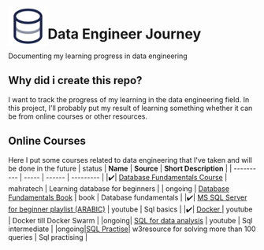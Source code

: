 <img src="images/database.svg" width=80 align="left">


# Data Engineer Journey 
 Documenting my learning progress in data engineering 
## Why did i create this repo?
I want to track the progress of my learning in the data engineering field. In this project, I'll probably put my result of learning something whether it can be from online courses or other resources.

## Online Courses
Here I put some courses related to data engineering that I've taken and will be done in the future
| status  | **Name** | **Source** | **Short Description** | 
| ---------- | ----- | ------ | --------- |
|✔️| [Database Fundamentals Course](https://maharatech.gov.eg/mod/hvp/view.php?id=7135)  | mahratech  | Learning database for beginners |
| ongoing | [Database Fundamentals Book](http://debracollege.dspaces.org/bitstream/123456789/168/1/Fundamentals-of-Database-Systems-Pearson-2015-Ramez-Elmasri-Shamkant-B.-Navathe.pdf)  | book | Database fundamentals |
|✔️| [MS SQL Server for beginner playlist (ARABIC)](https://youtube.com/playlist?list=PL1DUmTEdeA6J6oDLTveTt4Z7E5qEfFluE&si=CnRSYT_x4MpmHgfH) | youtube | Sql basics |
|✔️| [Docker ](https://www.youtube.com/watch?v=PrusdhS2lmo&t=10116s) | youtube | Docker till Docker Swarm |
|ongoing| [SQL for data analysis](https://www.youtube.com/watch?v=kb-_GbpH3sQ&t=134s) | youtube | Sql intermediate |
|ongoing|[SQL Practise](https://www.w3resource.com/sql-exercises/)| w3resource for solving more than 100 queries | Sql practising |

